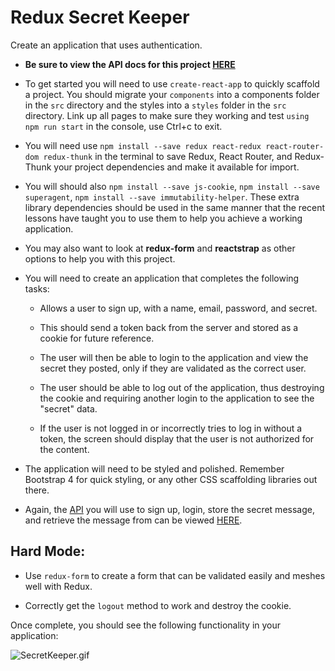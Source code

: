 # Redux Secret Keeper

Create an application that uses authentication.

* **Be sure to view the API docs for this project [HERE](https://github.com/twhitacre/simple-rails-auth/blob/master/README.md)**

* To get started you will need to use `create-react-app` to quickly scaffold a project. You should migrate your `components` into a components folder in the `src` directory and the styles into a `styles` folder in the `src` directory. Link up all pages to make sure they working and test `using npm run start` in the console, use Ctrl+c to exit.

* You will need use `npm install --save redux react-redux react-router-dom redux-thunk` in the terminal to save Redux, React Router, and Redux-Thunk your project dependencies and make it available for import.

* You will should also `npm install --save js-cookie`, `npm install --save superagent`, `npm install --save immutability-helper`. These extra library dependencies should be used in the same manner that the recent lessons have taught you to use them to help you achieve a working application.

* You may also want to look at **redux-form** and **reactstrap** as other options to help you with this project.

* You will need to create an application that completes the following tasks:

  * Allows a user to sign up, with a name, email, password, and secret.

  * This should send a token back from the server and stored as a cookie for future reference.

  * The user will then be able to login to the application and view the secret they posted, only if they are validated as the correct user.

  * The user should be able to log out of the application, thus destroying the cookie and requiring another login to the application to see the "secret" data.

  * If the user is not logged in or incorrectly tries to log in without a token, the screen should display that the user is not authorized for the content.

* The application will need to be styled and polished. Remember Bootstrap 4 for quick styling, or any other CSS scaffolding libraries out there.

* Again, the [API](https://github.com/twhitacre/simple-rails-auth/blob/master/README.md) you will use to sign up, login, store the secret message, and retrieve the message from can be viewed [HERE](https://github.com/twhitacre/simple-rails-auth/blob/master/README.md).

## Hard Mode:  

* Use `redux-form` to create a form that can be validated easily and meshes well with Redux.

* Correctly get the `logout` method to work and destroy the cookie.

Once complete, you should see the following functionality in your application:

![SecretKeeper.gif](https://github.com/rickmurdock/redux-secret-keeper/blob/master/SecretKeeper.gif)